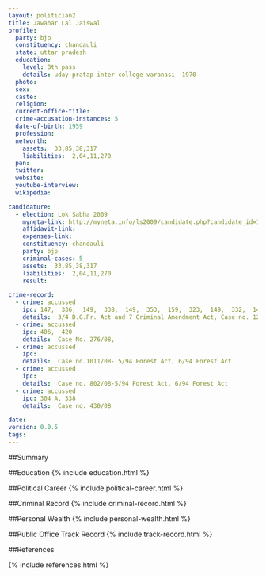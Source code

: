 ```yaml
---
layout: politician2
title: Jawahar Lal Jaiswal
profile: 
  party: bjp
  constituency: chandauli
  state: uttar pradesh
  education: 
    level: 8th pass
    details: uday pratap inter college varanasi  1970
  photo: 
  sex: 
  caste: 
  religion: 
  current-office-title: 
  crime-accusation-instances: 5
  date-of-birth: 1959
  profession: 
  networth: 
    assets:  33,85,38,317
    liabilities:  2,04,11,270
  pan: 
  twitter: 
  website: 
  youtube-interview: 
  wikipedia: 

candidature: 
  - election: Lok Sabha 2009
    myneta-link: http://myneta.info/ls2009/candidate.php?candidate_id=1867
    affidavit-link: 
    expenses-link: 
    constituency: chandauli 
    party: bjp
    criminal-cases: 5
    assets:  33,85,38,317
    liabilities:  2,04,11,270
    result:  

crime-record: 
  - crime: accussed
    ipc: 147,  336,  149,  338,  149,  353,  159,  323,  149,  332,  149
    details:  3/4 D.G.Pr. Act and 7 Criminal Amendment Act, Case no. 128/2001, Ps. kotwali Chandola, UP  
  - crime: accussed
    ipc: 406,  420
    details:  Case No. 276/08,   
  - crime: accussed
    ipc: 
    details:  Case no.1011/08- 5/94 Forest Act, 6/94 Forest Act  
  - crime: accussed
    ipc: 
    details:  Case no. 802/08-5/94 Forest Act, 6/94 Forest Act  
  - crime: accussed
    ipc: 304 A, 338
    details:  Case no. 430/08  

date: 
version: 0.0.5
tags: 
---
```

##Summary


##Education
{% include education.html %}


##Political Career
{% include political-career.html %}


##Criminal Record
{% include criminal-record.html %}


##Personal Wealth
{% include personal-wealth.html %}


##Public Office Track Record
{% include track-record.html %}


##References


{% include references.html %}
